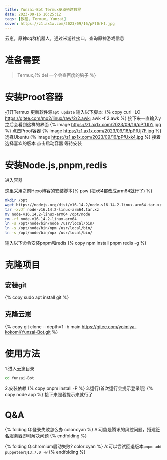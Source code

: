 ```yaml
---
title: Yunzai-Bot Termux安卓搭建教程
date: 2023-09-16 16:25:12
tags: [教程, Termux, Yunzai]
cover: https://z1.ax1x.com/2023/09/16/pPf0rHf.jpg
---
```


云崽，原神qq群机器人，通过米游社接口，查询原神游戏信息

<!--more-->

# 准备需要
> Termux,{% del 一个会查百度的脑子 %}

# 安装Proot容器

打开Termux
更新软件源`apt update`
输入以下脚本:
{% copy curl -LO https://gitee.com/mo2/linux/raw/2/2.awk; awk -f 2.awk %}
接下来一直输入y
之后会看到这样的界面
{% image https://z1.ax1x.com/2023/09/16/pPfUIYj.jpg %}
点击Proot容器
{% image https://z1.ax1x.com/2023/09/16/pPfUj7F.jpg %}
选择Ubuntu
{% image https://z1.ax1x.com/2023/09/16/pPfUxk4.jpg %}
接着选择喜欢的版本
点击启动容器
等待安装

# 安装Node.js,pnpm,redis
进入容器

这里采用之前Hexo博客的安装脚本{% psw (把x64都改成arm64就行了) %}
``` BASH
mkdir /opt
wget https://nodejs.org/dist/v16.14.2/node-v16.14.2-linux-arm64.tar.xz
tar -xvJf node-v16.14.2-linux-arm64.tar.xz
mv node-v16.14.2-linux-arm64 /opt/node
rm -rf node-v16.14.2-linux-arm64
ln -s /opt/node/bin/node /usr/local/bin/
ln -s /opt/node/bin/npm /usr/local/bin/
ln -s /opt/node/bin/npx /usr/local/bin/
```

输入以下命令安装pnpm和redis
{% copy npm install pnpm redis -g %}

# 克隆项目
## 安装git
{% copy sudo apt install git %}
## 克隆云崽
{% copy git clone --depth=1 -b main https://gitee.com/yoimiya-kokomi/Yunzai-Bot.git %}

# 使用方法
1.进入云崽目录
``` BASH
cd Yunzai-Bot
```
2.安装依赖
{% copy pnpm install -P %}
3.运行(首次运行会提示登录哦)
{% copy node app %}
接下来照着提示来就行了

# Q&A
{% folding Q:登录失败怎么办 color:cyan %}
A:可能是腾讯的风控问题，搭建[签名服务器](https://github.com/fuqiuluo/unidbg-fetch-qsign)即可解决问题
{% endfolding %}

{% folding Q:chromium启动失败? color:cyan %}
A:可以尝试回退版本`pnpm add puppeteer@13.7.0 -w`
{% endfolding %}
